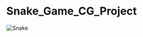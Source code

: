 # Snake_Game_CG_Project
![Snake](https://user-images.githubusercontent.com/91598274/180408818-35f4516c-d121-44d4-a10c-1cd015edf5f8.PNG)
